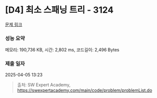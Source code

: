# [D4] 최소 스패닝 트리 - 3124 

[문제 링크](https://swexpertacademy.com/main/code/problem/problemDetail.do?contestProbId=AV_mSnmKUckDFAWb) 

### 성능 요약

메모리: 190,736 KB, 시간: 2,802 ms, 코드길이: 2,496 Bytes

### 제출 일자

2025-04-05 13:23



> 출처: SW Expert Academy, https://swexpertacademy.com/main/code/problem/problemList.do